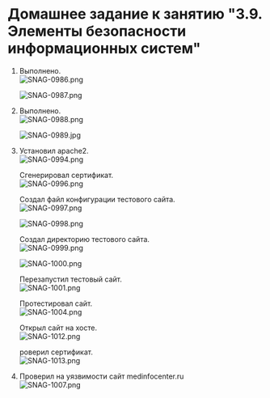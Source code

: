 # Домашнее задание к занятию "3.9. Элементы безопасности информационных систем"  
  
1. Выполнено.  
   ![SNAG-0986.png](SNAG-0986.png)  
   
   ![SNAG-0987.png](SNAG-0987.png)  
   
1. Выполнено.  
   ![SNAG-0988.png](SNAG-0988.png)  
   
   ![SNAG-0989.jpg](SNAG-0989.jpg)  

1. Установил apache2.  
   ![SNAG-0994.png](SNAG-0994.png)  
   
   Сгенерировал сертификат.  
   ![SNAG-0996.png](SNAG-0996.png)  
   
   Создал файл конфигурации тестового сайта.  
   ![SNAG-0997.png](SNAG-0997.png)  
   
   ![SNAG-0998.png](SNAG-0998.png)  
   
   Создал директорию  тестового сайта.  
   ![SNAG-0999.png](SNAG-0999.png)  
   
   ![SNAG-1000.png](SNAG-1000.png)  
   
   Перезапустил тестовый сайт.  
   ![SNAG-1001.png](SNAG-1001.png)  
   
   Протестировал сайт.  
   ![SNAG-1004.png](SNAG-1004.png)  
   
   Открыл сайт на хосте.  
   ![SNAG-1012.png](SNAG-1012.png)  
   
   роверил сертификат.  
   ![SNAG-1013.png](SNAG-1013.png)  

1. Проверил на уязвимости сайт medinfocenter.ru  
   ![SNAG-1007.png](SNAG-1007.png)  